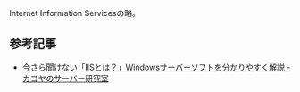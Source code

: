 Internet Information Servicesの略。


## 参考記事
- [今さら聞けない「IISとは？」Windowsサーバーソフトを分かりやすく解説 - カゴヤのサーバー研究室](https://www.kagoya.jp/howto/it-glossary/server/iis/)